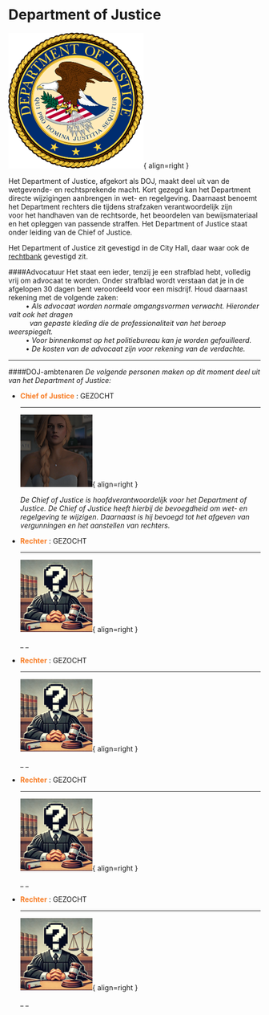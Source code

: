 # Department of Justice

![Image title](img/doj.webp){ align=right }

Het Department of Justice, afgekort als DOJ, maakt deel uit van de wetgevende- en rechtsprekende macht. Kort 
gezegd kan het Department directe wijzigingen aanbrengen in wet- en regelgeving. Daarnaast benoemt het Department 
rechters die tijdens strafzaken verantwoordelijk zijn   
voor het handhaven van de rechtsorde, het beoordelen van bewijsmateriaal en het opleggen van passende straffen. 
Het Department of Justice staat onder leiding van de Chief of Justice. 

Het Department of Justice zit gevestigd in de City Hall, daar waar ook de [rechtbank](/rechtbank) gevestigd zit.   

####Advocatuur
Het staat een ieder, tenzij je een strafblad hebt, volledig vrij om advocaat te worden. Onder strafblad wordt verstaan dat je in de afgelopen 30 dagen bent veroordeeld voor een misdrijf. Houd daarnaast rekening met de volgende zaken:  
&ensp; &nbsp; &nbsp; &nbsp; • _Als advocaat worden normale omgangsvormen verwacht. Hieronder valt ook het dragen_   
&ensp; &nbsp; &nbsp; &nbsp; &nbsp; _van gepaste kleding die de professionaliteit van het beroep weerspiegelt._  
&ensp; &nbsp; &nbsp; &nbsp; • _Voor binnenkomst op het politiebureau kan je worden gefouilleerd._          
&ensp; &nbsp; &nbsp; &nbsp; • _De kosten van de advocaat zijn voor rekening van de verdachte._    

---  

####DOJ-ambtenaren
_De volgende personen maken op dit moment deel uit van het Department of Justice:_

<div class="grid cards" markdown>

-   <span style="color: #f87c24;">__Chief of Justice__</span> : GEZOCHT

    ---

    ![Image title](img/mayor.webp){ align=right }

    _De Chief of Justice is hoofdverantwoordelijk voor het Department of Justice. De Chief of Justice heeft hierbij de bevoegdheid om wet- en regelgeving te wijzigen. Daarnaast is hij bevoegd tot het afgeven van vergunningen en het aanstellen van rechters._ 

</div>


<div class="grid cards" markdown>

-   <span style="color: #f87c24;">__Rechter__</span> : GEZOCHT

    ---

    ![Image title](img/rechter.webp){ align=right }

    _ _

-   <span style="color: #f87c24;">__Rechter__</span> : GEZOCHT

    ---

    ![Image title](img/rechter.webp){ align=right }

    _ _

</div>


<div class="grid cards" markdown>

-   <span style="color: #f87c24;">__Rechter__</span> : GEZOCHT

    ---

    ![Image title](img/rechter.webp){ align=right }

    _ _

-   <span style="color: #f87c24;">__Rechter__</span> : GEZOCHT

    ---

    ![Image title](img/rechter.webp){ align=right }

    _ _

</div>
